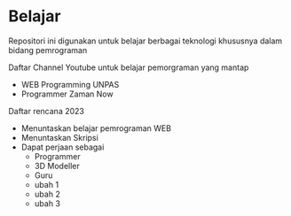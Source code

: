 # Belajar
Repositori ini digunakan untuk belajar berbagai teknologi khususnya dalam bidang pemrograman

Daftar Channel Youtube untuk belajar pemorgraman yang mantap
- WEB Programming UNPAS
- Programmer Zaman Now


Daftar rencana 2023
- Menuntaskan belajar pemrograman WEB
- Menuntaskan Skripsi
- Dapat perjaan sebagai
  * Programmer
  * 3D Modeller
  * Guru
  * ubah 1
  * ubah 2 
  * ubah 3
